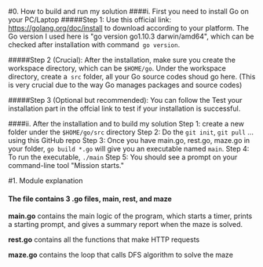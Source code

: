 #0. How to build and run my solution 
####i. First you need to install Go on your PC/Laptop
#####Step 1: 
Use this official link: https://golang.org/doc/install to download according to your platform.
The Go version I used here is "go version go1.10.3 darwin/amd64", which can be checked after installation with command` go version`. 

#####Step 2 (Crucial):
After the installation, make sure you create the workspace directory, which can be `$HOME/go`.
Under the workspace directory, create a` src` folder, all your Go source codes shoud go here.
(This is very crucial due to the way Go manages packages and source codes)

#####Step 3 (Optional but recommended):
You can follow the Test your installation part in the offcial link to test if your installation is successful. 

####ii. After the installation and to build my solution
Step 1: create a new folder under the `$HOME/go/src` directory
Step 2: Do the `git init`, `git pull` ... using this GitHub repo
Step 3: Once you have main.go, rest.go, maze.go in your folder, `go build *.go` will give you an executable named `main`. 
Step 4: To run the executable, `./main`
	Step 5: You should see a prompt on your command-line tool "Mission starts." 

#1. Module explanation
#### The file contains 3 .go files, main, rest, and maze
**main.go** contains the main logic of the program, which starts a timer, prints a starting prompt, and gives a summary report when the maze is solved.

**rest.go** contains all the functions that make HTTP requests

**maze.go** contains the loop that calls DFS algorithm to solve the maze


